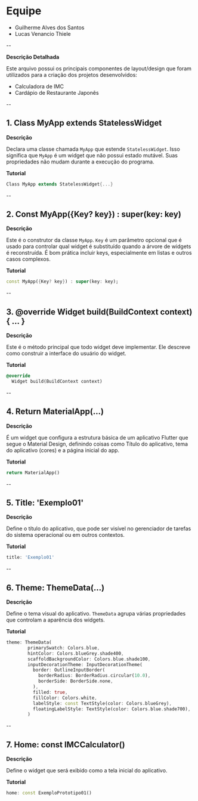 # Equipe

- Guilherme Alves dos Santos
- Lucas Venancio Thiele


--


**Descrição Detalhada**

Este arquivo possui os principais componentes de layout/design que foram utilizados para a criação dos projetos desenvolvidos:

- Calculadora de IMC
- Cardápio de Restaurante Japonês


--


## 1. Class MyApp extends StatelessWidget

**Descrição**

Declara uma classe chamada ```MyApp``` que estende ```StatelessWidget```. Isso significa que ```MyApp``` é um widget que não possui estado mutável.  Suas propriedades não mudam durante a execução do programa.

**Tutorial**
```dart
Class MyApp extends StatelessWidget{...}
```


--


## 2. Const MyApp({Key? key}) : super(key: key)

**Descrição**

Este é o construtor da classe ```MyApp```. ```Key``` é um parâmetro opcional que é usado para controlar qual widget é substituído quando a árvore de widgets é reconstruída.  É bom prática incluir keys, especialmente em listas e outros casos complexos.

**Tutorial**
```dart
const MyApp({Key? key}) : super(key: key);
```


--


## 3. @override Widget build(BuildContext context) { ... }

**Descrição**

Este é o método principal que todo widget deve implementar. Ele descreve como construir a interface do usuário do widget.

**Tutorial**
```dart
@override
  Widget build(BuildContext context)
```


--


## 4. Return MaterialApp(...)

**Descrição**

É um widget que configura a estrutura básica de um aplicativo Flutter que segue o Material Design, definindo coisas como Título do aplicativo, tema do aplicativo (cores) e a página inicial do app.

**Tutorial**
```dart
return MaterialApp()
```


--


## 5. Title: 'Exemplo01'

**Descrição**

Define o título do aplicativo, que pode ser visível no gerenciador de tarefas do sistema operacional ou em outros contextos.

**Tutorial**
```dart
title: 'Exemplo01'
```


--


## 6. Theme: ThemeData(...)

**Descrição**

Define o tema visual do aplicativo.  ```ThemeData``` agrupa várias propriedades que controlam a aparência dos widgets.

**Tutorial**
```dart
theme: ThemeData(
        primarySwatch: Colors.blue,
        hintColor: Colors.blueGrey.shade400,
        scaffoldBackgroundColor: Colors.blue.shade100,
        inputDecorationTheme: InputDecorationTheme(
          border: OutlineInputBorder(
            borderRadius: BorderRadius.circular(10.0),
            borderSide: BorderSide.none,
          ),
          filled: true,
          fillColor: Colors.white,
          labelStyle: const TextStyle(color: Colors.blueGrey),
          floatingLabelStyle: TextStyle(color: Colors.blue.shade700),
        )
```


--


## 7. Home: const IMCCalculator()

**Descrição**

Define o widget que será exibido como a tela inicial do aplicativo.

**Tutorial**
```dart
home: const ExemploPrototipo01()
```
